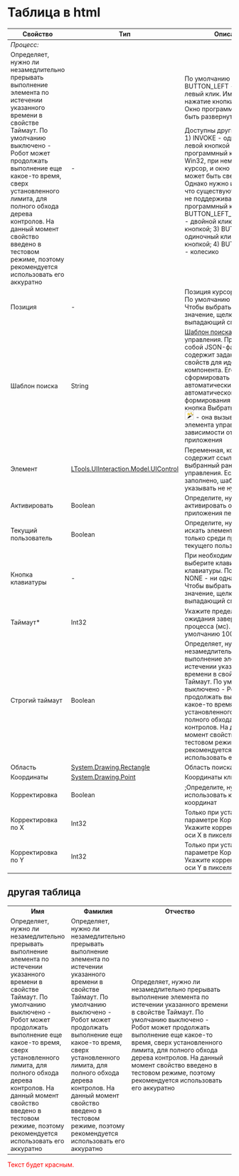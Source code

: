 # Таблица в html


<table>
<thead>
<tr>
<th>Свойство</th>
<th>Тип</th>
<th>Описание</th>
</tr>
</thead>
<tbody>
  <colgroup>
    <col style="width: 20%;">
    <col style="width: 20%;">
    <col style="width: 60%;">
</colgroup>
<tr>
<td><em>Процесс:</em></td>
<td></td>
<td></td>
</tr>
<tr>
<td>Определяет, нужно ли незамедлительно прерывать выполнение элемента по истечении указанного времени в свойстве Таймаут. По умолчанию выключено - Робот может продолжать выполнение еще какое-то время, сверх установленного лимита, для полного обхода дерева контролов. На данный момент свойство введено в тестовом режиме, поэтому рекомендуется использовать его аккуратно</td>
<td>-</td>
<td>По умолчанию BUTTON_LEFT - одиночный левый клик. Имитирует нажатие кнопки человеком. Окно программы должно быть развернутым. <p>Доступны другие значения: 1) INVOKE - одиночный клик левой кнопкой мыши. Это программный клик через Win32, при нем не наводится курсор, и окно приложения может быть свернутым. Однако нужно иметь в виду, что существуют приложения, не поддерживающие программный клик. 2) BUTTON_LEFT_DOUBLECLICK - двойной клик левой кнопкой;  3) BUTTON_RIGHT - одиночный клик правой кнопкой;  4) BUTTON_MIDDLE - колесико  </p></td>
</tr>
<tr>
<td>Позиция</td>
<td>-</td>
<td>Позиция курсора при клике. По умолчанию Top Left. Чтобы выбрать другое значение, щелкните выпадающий список</td>
</tr>
<tr>
<td>Шаблон поиска</td>
<td>String</td>
<td><a href="https://docs.primo-rpa.ru/primo-rpa/primo-studio/process/searchpatterns">Шаблон поиска</a> элемента управления. Представляет собой JSON-файл, который содержит заданный набор свойств для идентификации компонента. Его можно сформировать вручную или автоматически. Для автоматического формирования используется кнопка Выбрать компонент <img src="../../../.gitbook/assets/image (794).png"> - она вызывает захват элемента управления в зависимости от категории приложения</td>
</tr>
<tr>
<td>Элемент</td>
<td><a href="https://docs.primo-rpa.ru/primo-rpa/g_elements/el_basic/els_uiinteraction/tipy-dannykh/uicontrol">LTools.UIInteraction.Model.UIControl</a></td>
<td>Переменная, которая содержит ссылку на выбранный ранее элемент управления. Если свойство заполнено, шаблон поиска указывать не нужно</td>
</tr>
<tr>
<td>Активировать</td>
<td>Boolean</td>
<td>Определите, нужно ли активировать окно приложения перед кликом</td>
</tr>
<tr>
<td>Текущий пользователь</td>
<td>Boolean</td>
<td>Определите, нужно ли искать элемент управления только среди процессов текущего пользователя</td>
</tr>
<tr>
<td>Кнопка клавиатуры</td>
<td>-</td>
<td>При необходимости выберите клавишу клавиатуры. По умолчанию NONE - ни одна из клавиш. Чтобы выбрать другое значение, щелкните выпадающий список</td>
</tr>
<tr>
<td>Таймаут*</td>
<td>Int32</td>
<td>Укажите предельное время ожидания завершения процесса (мс). По умолчанию 10000</td>
</tr>
<tr>
<td>Строгий таймаут</td>
<td>Boolean</td>
<td>Определяет, нужно ли незамедлительно прерывать выполнение элемента по истечении указанного времени в свойстве Таймаут. По умолчанию выключено - Робот может продолжать выполнение еще какое-то время, сверх установленного лимита, для полного обхода дерева контролов. На данный момент свойство введено в тестовом режиме, поэтому рекомендуется использовать его аккуратно</td>
</tr>
<tr>
<td>Область</td>
<td><a href="https://learn.microsoft.com/ru-ru/dotnet/api/system.drawing.rectangle?view=netcore-3.0">System.Drawing.Rectangle</a></td>
<td>Область поиска компонента</td>
</tr>
<tr>
<td>Координаты</td>
<td><a href="https://learn.microsoft.com/ru-RU/dotnet/api/system.drawing.point?view=net-6.0&viewFallbackFrom=windowsdesktop-3.1">System.Drawing.Point</a></td>
<td>Координаты клика курсора</td>
</tr>
<tr>
<td>Корректировка</td>
<td>Boolean</td>
<td>;Определите, нужно ли использовать корректировку координат</td>
</tr>
<tr>
<td>Корректировка по X</td>
<td>Int32</td>
<td>Только при установленном параметре Корректировка. Укажите корректировку по оси X в пикселях</td>
</tr>
<tr>
<td>Корректировка по Y</td>
<td>Int32</td>
<td>Только при установленном параметре Корректировка. Укажите корректировку по оси Y в пикселях</td>
</tr>
</tbody>
</table>

## другая таблица


<table>
<colgroup>
<col width="20%">
<col width="20%">
<col width="60%">
</colgroup>

<tr>
<th>Имя</th>
<th>Фамилия</th>
<th>Отчество</th>
</tr>

<tr>
<td>Определяет, нужно ли незамедлительно прерывать выполнение элемента по истечении указанного времени в свойстве Таймаут. По умолчанию выключено - Робот может продолжать выполнение еще какое-то время, сверх установленного лимита, для полного обхода дерева контролов. На данный момент свойство введено в тестовом режиме, поэтому рекомендуется использовать его аккуратно</td>
<td>Определяет, нужно ли незамедлительно прерывать выполнение элемента по истечении указанного времени в свойстве Таймаут. По умолчанию выключено - Робот может продолжать выполнение еще какое-то время, сверх установленного лимита, для полного обхода дерева контролов. На данный момент свойство введено в тестовом режиме, поэтому рекомендуется использовать его аккуратно</td>
<td>Определяет, нужно ли незамедлительно прерывать выполнение элемента по истечении указанного времени в свойстве Таймаут. По умолчанию выключено - Робот может продолжать выполнение еще какое-то время, сверх установленного лимита, для полного обхода дерева контролов. На данный момент свойство введено в тестовом режиме, поэтому рекомендуется использовать его аккуратно</td>
</tr>  
</table> 


<p style="color: red;">Текст будет красным.</p>
